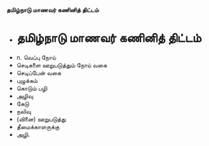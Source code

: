 **தமிழ்நாடு மாணவர் கணினித் திட்டம்**
- # தமிழ்நாடு மாணவர் கணினித் திட்டம்
- n. வெப்பு நோய்
- செடிகளை ஊறுபடுத்தும் நோய் வகை
- செடிப்பேன் வகை
- புழுக்கம்
- கொடும் பழி
- அழிவு
- கேடு
- நலிவு
- (வினை) ஊறுபடுத்து
- தீமைக்காளருக்கு
- அழி.

